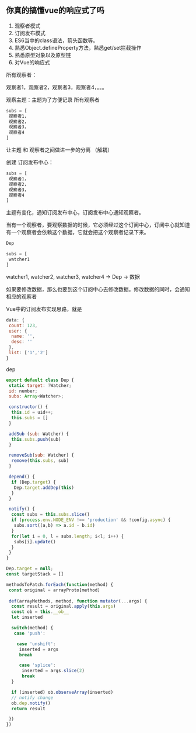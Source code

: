 ## 你真的搞懂vue的响应式了吗

1. 观察者模式
2. 订阅发布模式
3. ES6当中的class语法，箭头函数等。
4. 熟悉Object.defineProperty方法，熟悉get/set拦截操作
5. 熟悉原型对象以及原型链
6. 对Vue的响应式

所有观察者：

观察者1，观察者2，观察者3，观察者4，。。。

观察主题：主题为了方便记录 所有观察者

```js
subs = [
 观察者1，
 观察者2，
 观察者3，
 观察者4
]
```

让主题 和 观察者之间做进一步的分离 （解耦）

创建 订阅发布中心：

```js
subs = [
 观察者1，
 观察者2，
 观察者3，
 观察者4
]
```

主题有变化，通知订阅发布中心，订阅发布中心通知观察者。

当有一个观察者，要观察数据的时候，它必须经过这个订阅中心，订阅中心就知道有一个观察者会依赖这个数据，它就会把这个观察者记录下来。

```js
Dep

subs = [
 watcher1
]
```

watcher1, watcher2, watcher3, watcher4 -> Dep -> 数据

如果要修改数据，那么也要到这个订阅中心去修改数据。修改数据的同时，会通知相应的观察者

Vue中的订阅发布实现思路，就是 

```js
data: {
 count: 123,
 user: {
  name: '',
  desc: ''
 },
 list: ['1','2']
}
```

dep

```js
export default class Dep {
 static target: ?Watcher;
 id: number;
 subs: Array<Watcher>;

 constructor() {
  this.id = uid++;
  this.subs = []
 }

 addSub (sub: Watcher) {
  this.subs.push(sub)
 }

 removeSub(sub: Watcher) {
  remove(this.subs, sub)
 }

 depend() {
  if (Dep.target) {
   Dep.target.addDep(this)
  }
 }

 notify() {
  const subs = this.subs.slice()
  if (process.env.NODE_ENV !== 'production' && !config.async) {
   subs.sort((a,b) => a.id - b.id)
  }
  for(let i = 0, l = subs.length; i<l; i++) {
   subs[i].update()
  }
 }
}

Dep.target = null;
const targetStack = []
```


```js
methodsToPatch.forEach(function(method) {
 const original = arrayProto[method]
 
 def(arrayMethods, method, function mutator(...args) {
  const result = original.apply(this.args)
  const ob = this.__ob__
  let inserted

  switch(method) {
   case 'push':

    case 'unshift':
     inserted = args
     break

     case 'splice':
      inserted = args.slice(2)
      break
  }

  if (inserted) ob.observeArray(inserted)
  // notify change
  ob.dep.notify()
  return result

 })
})
```
